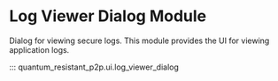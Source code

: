 # Log Viewer Dialog Module

Dialog for viewing secure logs. This module provides the UI for viewing application logs.

::: quantum_resistant_p2p.ui.log_viewer_dialog